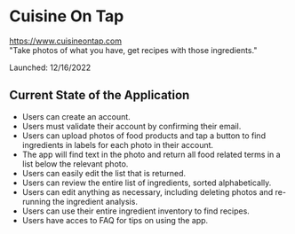 # Cuisine On Tap
https://www.cuisineontap.com \
"Take photos of what you have, get recipes with those ingredients."

Launched: 12/16/2022

## Current State of the Application
- Users can create an account.
- Users must validate their account by confirming their email.
- Users can upload photos of food products and tap a button to find ingredients in labels for each photo in their account.
- The app will find text in the photo and return all food related terms in a list below the relevant photo.
- Users can easily edit the list that is returned.
- Users can review the entire list of ingredients, sorted alphabetically.
- Users can edit anything as necessary, including deleting photos and re-running the ingredient analysis.
- Users can use their entire ingredient inventory to find recipes.
- Users have acces to FAQ for tips on using the app.
